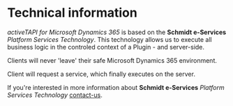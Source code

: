 # Technical information

*activeTAPI for Microsoft Dynamics 365* is based on the **Schmidt e-Services** *Platform Services Technology*. This technology allows us to execute all business logic in the controled context of a Plugin - and server-side. 

Clients will never 'leave' their safe Microsoft Dynamics 365 environment. 

Client will request a service, which finally executes on the server. 

If you're interested in more information about **Schmidt e-Services** *Platform Services Technology* [contact-us](mailto:msc@schmidt-e-services.de).

